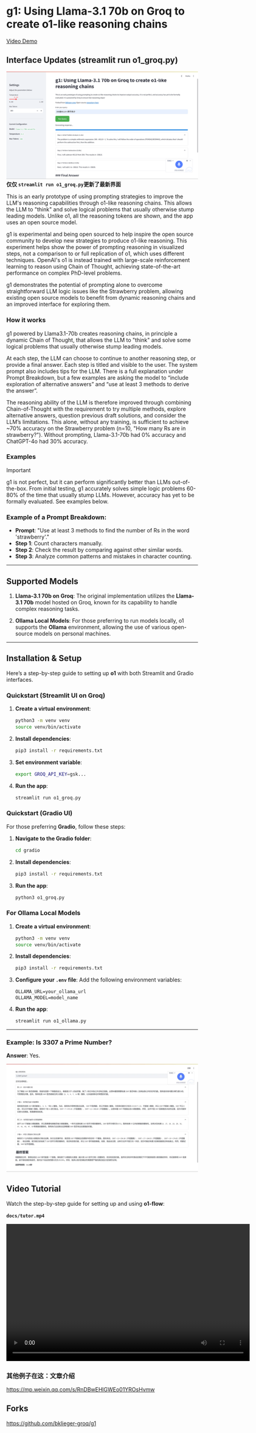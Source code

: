 
# g1: Using Llama-3.1 70b on Groq to create o1-like reasoning chains

[Video Demo](https://github.com/user-attachments/assets/db2a221f-f8eb-48c3-b5a7-8399c6300243)

## **Interface Updates (streamlit run o1_groq.py)**
![img.png](docs/img5.png)
**仅仅 ```streamlit run o1_groq.py```更新了最新界面**

This is an early prototype of using prompting strategies to improve the LLM's reasoning capabilities through o1-like reasoning chains. This allows the LLM to "think" and solve logical problems that usually otherwise stump leading models. Unlike o1, all the reasoning tokens are shown, and the app uses an open source model.


g1 is experimental and being open sourced to help inspire the open source community to develop new strategies to produce o1-like reasoning. This experiment helps show the power of prompting reasoning in visualized steps, not a comparison to or full replication of o1, which uses different techniques. OpenAI's o1 is instead trained with large-scale reinforcement learning to reason using Chain of Thought, achieving state-of-the-art performance on complex PhD-level problems. 

g1 demonstrates the potential of prompting alone to overcome straightforward LLM logic issues like the Strawberry problem, allowing existing open source models to benefit from dynamic reasoning chains and an improved interface for exploring them.


### How it works

g1 powered by Llama3.1-70b creates reasoning chains, in principle a dynamic Chain of Thought, that allows the LLM to "think" and solve some logical problems that usually otherwise stump leading models.

At each step, the LLM can choose to continue to another reasoning step, or provide a final answer. Each step is titled and visible to the user. The system prompt also includes tips for the LLM. There is a full explanation under Prompt Breakdown, but a few examples are asking the model to “include exploration of alternative answers” and “use at least 3 methods to derive the answer”.

The reasoning ability of the LLM is therefore improved through combining Chain-of-Thought with the requirement to try multiple methods, explore alternative answers, question previous draft solutions, and consider the LLM’s limitations. This alone, without any training, is sufficient to achieve ~70% accuracy on the Strawberry problem (n=10, "How many Rs are in strawberry?"). Without prompting, Llama-3.1-70b had 0% accuracy and ChatGPT-4o had 30% accuracy.


### Examples

> [!IMPORTANT]
> g1 is not perfect, but it can perform significantly better than LLMs out-of-the-box. From initial testing, g1 accurately solves simple logic problems 60-80% of the time that usually stump LLMs. However, accuracy has yet to be formally evaluated. See examples below.

### **Example of a Prompt Breakdown:**
- **Prompt**: "Use at least 3 methods to find the number of Rs in the word 'strawberry'."
- **Step 1**: Count characters manually.
- **Step 2**: Check the result by comparing against other similar words.
- **Step 3**: Analyze common patterns and mistakes in character counting.

---

## **Supported Models**

1. **Llama-3.1 70b on Groq**: The original implementation utilizes the **Llama-3.1 70b** model hosted on Groq, known for its capability to handle complex reasoning tasks.

2. **Ollama Local Models**: For those preferring to run models locally, o1 supports the **Ollama** environment, allowing the use of various open-source models on personal machines.

---

## **Installation & Setup**

Here’s a step-by-step guide to setting up **o1** with both Streamlit and Gradio interfaces.

### **Quickstart (Streamlit UI on Groq)**

1. **Create a virtual environment**:
   ```bash
   python3 -m venv venv
   source venv/bin/activate
   ```

2. **Install dependencies**:
   ```bash
   pip3 install -r requirements.txt
   ```

3. **Set environment variable**:
   ```bash
   export GROQ_API_KEY=gsk...
   ```

4. **Run the app**:
   ```bash
   streamlit run o1_groq.py
   ```

### **Quickstart (Gradio UI)**

For those preferring **Gradio**, follow these steps:

1. **Navigate to the Gradio folder**:
   ```bash
   cd gradio
   ```

2. **Install dependencies**:
   ```bash
   pip3 install -r requirements.txt
   ```

3. **Run the app**:
   ```bash
   python3 o1_groq.py
   ```

### **For Ollama Local Models**

1. **Create a virtual environment**:
   ```bash
   python3 -m venv venv
   source venv/bin/activate
   ```

2. **Install dependencies**:
   ```bash
   pip3 install -r requirements.txt
   ```

3. **Configure your `.env` file**:
   Add the following environment variables:
   ```
   OLLAMA_URL=your_ollama_url
   OLLAMA_MODEL=model_name
   ```

4. **Run the app**:
   ```bash
   streamlit run o1_ollama.py
   ```

---


### **Example: Is 3307 a Prime Number?**
**Answer**: Yes.  

![img.png](docs/img1.png)



## **Video Tutorial**

Watch the step-by-step guide for setting up and using **o1-flow**:

**`docs/tutor.mp4`**

<video width="640" height="360" controls>
  <source src="./docs/tutor.mp4" type="video/mp4">
  Your browser does not support the video tag.
</video>

### 其他例子在这：文章介绍
https://mp.weixin.qq.com/s/RnDBwEHlGWEo01YROsHvmw

## **Forks**

https://github.com/bklieger-groq/g1



